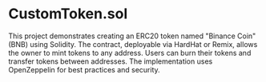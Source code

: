 # CustomToken.sol
This project demonstrates creating an ERC20 token named "Binance Coin" (BNB) using Solidity. The contract, deployable via HardHat or Remix, allows the owner to mint tokens to any address. Users can burn their tokens and transfer tokens between addresses. The implementation uses OpenZeppelin for best practices and security.
